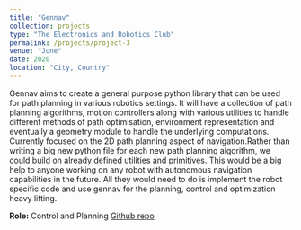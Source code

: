 ```yaml
---
title: "Gennav"
collection: projects
type: "The Electronics and Robotics Club"
permalink: /projects/project-3
venue: "June"
date: 2020
location: "City, Country"
---
```


Gennav aims to create a general purpose python library that can be used for path planning in various robotics settings. It will have a collection of path planning algorithms, motion controllers along with various utilities to handle different methods of path optimisation, environment representation and eventually a geometry module to handle the underlying computations. Currently focused on the 2D path planning aspect of navigation.Rather than writing a big new python file for each new path planning algorithm, we could build on already defined utilities and primitives. This would be a big help to anyone working on any robot with autonomous navigation capabilities in the future. All they would need to do is implement the robot specific code and use gennav for the planning, control and optimization heavy lifting.

**Role:** Control and Planning
[Github repo](https://github.com/ERC-BPGC/gennav)